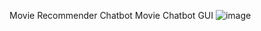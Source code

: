 Movie Recommender Chatbot
Movie Chatbot GUI
![image](https://github.com/user-attachments/assets/f65c1655-3a0a-4f6b-a025-4e6efac7a0ae)

